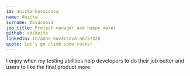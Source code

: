 ```yaml
---
id: anicka-kovacsova
name: Anička
surname: Kovácsová
job_title: Project manager and happy maker
github: adikeite
linkedin: in/anna-kovácsová-a6257328
quote: Let’s go climb some rocks!
---
```


I enjoy when my testing abilities help developers to do their job better and users to like the final product more.
